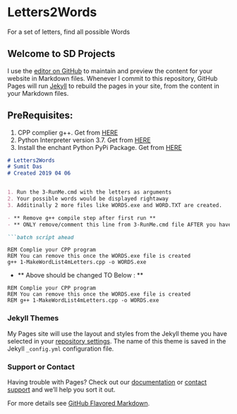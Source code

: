 # Letters2Words
For a set of letters, find all possible Words

## Welcome to SD Projects

I use the [editor on GitHub](https://github.com/RustyNails8/SAPonAIXandOracle/edit/master/README.md) to maintain and preview the content for your website in Markdown files. Whenever I commit to this repository, GitHub Pages will run [Jekyll](https://jekyllrb.com/) to rebuild the pages in your site, from the content in your Markdown files.

## PreRequisites:
1. CPP complier g++. Get from [HERE](https://filehippo.com/download_dev-c/)
2. Python Interpreter version 3.7. Get from [HERE](https://www.python.org/)
3. Install the enchant Python PyPi Package. Get from [HERE](https://pypi.org/project/pyenchant/)

```markdown
# Letters2Words
# Sumit Das
# Created 2019 04 06


1. Run the 3-RunMe.cmd with the letters as arguments
2. Your possible words would be displayed rightaway
3. Additinally 2 more files like WORDS.exe and WORD.TXT are created.

- ** Remove g++ compile step after first run ** 
- ** ONLY remove/comment this line from 3-RunMe.cmd file AFTER you have 1 SUCCESSFUL run of 3-RunMe.cmd **

```batch script ahead
```

```batch
REM Complie your CPP program
REM You can remove this once the WORDS.exe file is created
g++ 1-MakeWordList4mLetters.cpp -o WORDS.exe

```

- ** Above should be changed TO Below : **

```batch
REM Complie your CPP program
REM You can remove this once the WORDS.exe file is created
REM g++ 1-MakeWordList4mLetters.cpp -o WORDS.exe
```

### Jekyll Themes

My Pages site will use the layout and styles from the Jekyll theme you have selected in your [repository settings](https://github.com/RustyNails8/SAPonAIXandOracle/settings). The name of this theme is saved in the Jekyll `_config.yml` configuration file.

### Support or Contact

Having trouble with Pages? Check out our [documentation](https://help.github.com/categories/github-pages-basics/) or [contact support](https://github.com/contact) and we’ll help you sort it out.

For more details see [GitHub Flavored Markdown](https://guides.github.com/features/mastering-markdown/).
